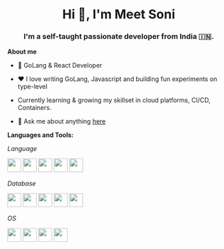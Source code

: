 <h1 align="center">Hi 👋, I'm Meet Soni</h1>
<h3 align="center">I'm a self-taught passionate developer from India 🇮🇳. </h3>

**About me**

- 💼 GoLang & React Developer

- ❤️ I love writing GoLang, Javascript and building fun experiments on type-level

- Currently learning & growing my skillset in cloud platforms, CI/CD, Containers.

- 💬 Ask me about anything [here](https://github.com/meetsoni15/meetsoni15/issues)

**Languages and Tools:**

*Language*

<code><img height="31" src="https://img.shields.io/badge/Go-00ADD8?style=for-the-badge&logo=go&logoColor=white"></code>
<code><img height="31" src="https://img.shields.io/badge/PHP-777BB4?style=for-the-badge&logo=php&logoColor=white"></code>
<code><img height="31" src="https://img.shields.io/badge/Node.js-339933?style=for-the-badge&logo=nodedotjs&logoColor=white"></code>
<code><img height="31" src="https://img.shields.io/badge/TypeScript-007ACC?style=for-the-badge&logo=typescript&logoColor=white"></code>
<code><img height="31" src="https://img.shields.io/badge/JavaScript-323330?style=for-the-badge&logo=javascript&logoColor=F7DF1E"></code>


*Database*

<code><img height="31" src="https://img.shields.io/badge/Amazon%20DynamoDB-4053D6?style=for-the-badge&logo=Amazon%20DynamoDB&logoColor=white"></code>
<code><img height="31" src="https://img.shields.io/badge/MongoDB-4EA94B?style=for-the-badge&logo=mongodb&logoColor=white"></code>
<code><img height="31" src="https://img.shields.io/badge/MySQL-005C84?style=for-the-badge&logo=mysql&logoColor=white"></code>
<code><img height="31" src="https://img.shields.io/badge/PostgreSQL-316192?style=for-the-badge&logo=postgresql&logoColor=white"></code>
<code><img height="31" src="https://img.shields.io/badge/redis-%23DD0031.svg?&style=for-the-badge&logo=redis&logoColor=white"></code>

*OS*

<code><img height="31" src="https://img.shields.io/badge/Linux-FCC624?style=for-the-badge&logo=linux&logoColor=black"></code>
<code><img height="31" src="https://img.shields.io/badge/Ubuntu-E95420?style=for-the-badge&logo=ubuntu&logoColor=white"></code>
<code><img height="31" src="https://img.shields.io/badge/Arch_Linux-1793D1?style=for-the-badge&logo=arch-linux&logoColor=white"></code>
<code><img height="31" src="https://img.shields.io/badge/Cent%20OS-262577?style=for-the-badge&logo=CentOS&logoColor=white"></code>




<!--
**meetsoni15/meetsoni15** is a ✨ _special_ ✨ repository because its `README.md` (this file) appears on your GitHub profile.

Here are some ideas to get you started:

- 🔭 I’m currently working on ...
- 🌱 I’m currently learning ...
- 👯 I’m looking to collaborate on ...
- 🤔 I’m looking for help with ...
- 💬 Ask me about ...
- 📫 How to reach me: ...
- 😄 Pronouns: ...
- ⚡ Fun fact: ...
-->
